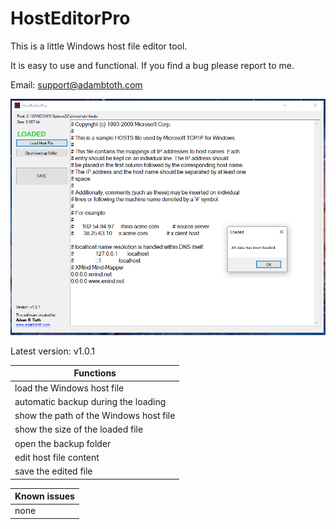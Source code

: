# HostEditorPro

This is a little Windows host file editor tool.

It is easy to use and functional. If you find a bug please report to me.

Email: support@adambtoth.com

![](https://github.com/adambtoth/HostEditorPro/blob/master/screenshots/02.png)

Latest version: v1.0.1

Functions | 
------------ |
load the Windows host file |
automatic backup during the loading |
show the path of the Windows host file |
show the size of the loaded file |
open the backup folder |
edit host file content | 
save the edited file |


Known issues | 
------------ |
none |

